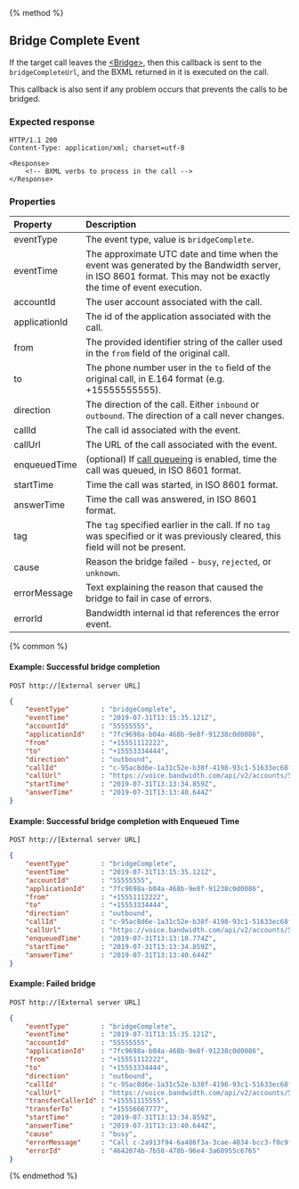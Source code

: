 {% method %}
##  Bridge Complete Event
If the target call leaves the [&lt;Bridge&gt;](../verbs/bridge.md),
then this callback is sent to the `bridgeCompleteUrl`,
and the BXML returned in it is executed on the call.

This callback is also sent if any problem occurs that prevents the calls to be bridged.

### Expected response
```http
HTTP/1.1 200
Content-Type: application/xml; charset=utf-8

<Response>
    <!-- BXML verbs to process in the call -->
</Response>
```

### Properties
| Property         | Description |
|:-----------------|:------------|
| eventType        | The event type, value is `bridgeComplete`. |
| eventTime        | The approximate UTC date and time when the event was generated by the Bandwidth server, in ISO 8601 format. This may not be exactly the time of event execution. |
| accountId        | The user account associated with the call. |
| applicationId    | The id of the application associated with the call. |
| from             | The provided identifier string of the caller used in the `from` field of the original call. |
| to               | The phone number user in the `to` field of the original call, in E.164 format (e.g. +15555555555). |
| direction        | The direction of the call. Either `inbound` or `outbound`. The direction of a call never changes. |
| callId           | The call id associated with the event. |
| callUrl          | The URL of the call associated with the event. |
| enqueuedTime     | (optional) If [call queueing](../../methods/calls/postCalls.md) is enabled, time the call was queued, in ISO 8601 format. |
| startTime        | Time the call was started, in ISO 8601 format. |
| answerTime       | Time the call was answered, in ISO 8601 format. |
| tag              | The `tag` specified earlier in the call. If no `tag` was specified or it was previously cleared, this field will not be present. |
| cause            | Reason the bridge failed - `busy`, `rejected`, or `unknown`. |
| errorMessage     | Text explaining the reason that caused the bridge to fail in case of errors. |
| errorId          | Bandwidth internal id that references the error event. |

{% common %}

#### Example: Successful bridge completion

```
POST http://[External server URL]
```

```json
{
	"eventType"        : "bridgeComplete",
	"eventTime"        : "2019-07-31T13:15:35.121Z",
	"accountId"        : "55555555",
	"applicationId"    : "7fc9698a-b04a-468b-9e8f-91238c0d0086",
	"from"             : "+15551112222",
	"to"               : "+15553334444",
	"direction"        : "outbound",
	"callId"           : "c-95ac8d6e-1a31c52e-b38f-4198-93c1-51633ec68f8d",
	"callUrl"          : "https://voice.bandwidth.com/api/v2/accounts/55555555/calls/c-95ac8d6e-1a31c52e-b38f-4198-93c1-51633ec68f8d",
	"startTime"        : "2019-07-31T13:13:34.859Z",
	"answerTime"       : "2019-07-31T13:13:40.644Z"
}
```

#### Example: Successful bridge completion with Enqueued Time

```http
POST http://[External server URL]
```

```json
{
	"eventType"        : "bridgeComplete",
	"eventTime"        : "2019-07-31T13:15:35.121Z",
	"accountId"        : "55555555",
	"applicationId"    : "7fc9698a-b04a-468b-9e8f-91238c0d0086",
	"from"             : "+15551112222",
	"to"               : "+15553334444",
	"direction"        : "outbound",
	"callId"           : "c-95ac8d6e-1a31c52e-b38f-4198-93c1-51633ec68f8d",
	"callUrl"          : "https://voice.bandwidth.com/api/v2/accounts/55555555/calls/c-95ac8d6e-1a31c52e-b38f-4198-93c1-51633ec68f8d",
	"enqueuedTime"     : "2019-07-31T13:13:10.774Z",
	"startTime"        : "2019-07-31T13:13:34.859Z",
	"answerTime"       : "2019-07-31T13:13:40.644Z"
}
```

#### Example: Failed bridge

```
POST http://[External server URL]
```

```json
{
	"eventType"        : "bridgeComplete",
	"eventTime"        : "2019-07-31T13:15:35.121Z",
	"accountId"        : "55555555",
	"applicationId"    : "7fc9698a-b04a-468b-9e8f-91238c0d0086",
	"from"             : "+15551112222",
	"to"               : "+15553334444",
	"direction"        : "outbound",
	"callId"           : "c-95ac8d6e-1a31c52e-b38f-4198-93c1-51633ec68f8d",
	"callUrl"          : "https://voice.bandwidth.com/api/v2/accounts/55555555/calls/c-95ac8d6e-1a31c52e-b38f-4198-93c1-51633ec68f8d",
	"transferCallerId" : "+15551115555",
	"transferTo"       : "+15556667777",
	"startTime"        : "2019-07-31T13:13:34.859Z",
	"answerTime"       : "2019-07-31T13:13:40.644Z",
	"cause"            : "busy",
	"errorMessage"     : "Call c-2a913f94-6a486f3a-3cae-4034-bcc3-f0c9fa77ca2f is already bridged with another call",
	"errorId"          : "4642074b-7b58-478b-96e4-3a60955c6765"
}
```

{% endmethod %}
